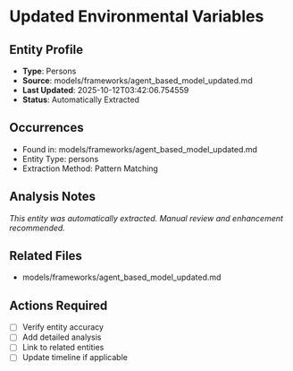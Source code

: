 # Updated Environmental Variables

## Entity Profile
- **Type**: Persons
- **Source**: models/frameworks/agent_based_model_updated.md
- **Last Updated**: 2025-10-12T03:42:06.754559
- **Status**: Automatically Extracted

## Occurrences
- Found in: models/frameworks/agent_based_model_updated.md
- Entity Type: persons
- Extraction Method: Pattern Matching

## Analysis Notes
*This entity was automatically extracted. Manual review and enhancement recommended.*

## Related Files
- models/frameworks/agent_based_model_updated.md

## Actions Required
- [ ] Verify entity accuracy
- [ ] Add detailed analysis
- [ ] Link to related entities
- [ ] Update timeline if applicable
